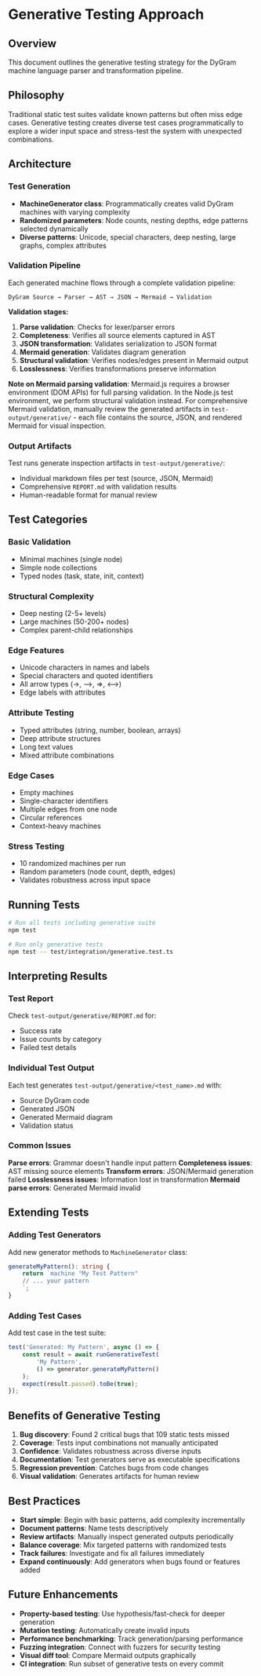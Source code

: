 # Generative Testing Approach

## Overview

This document outlines the generative testing strategy for the DyGram machine language parser and transformation pipeline.

## Philosophy

Traditional static test suites validate known patterns but often miss edge cases. Generative testing creates diverse test cases programmatically to explore a wider input space and stress-test the system with unexpected combinations.

## Architecture

### Test Generation
- **MachineGenerator class**: Programmatically creates valid DyGram machines with varying complexity
- **Randomized parameters**: Node counts, nesting depths, edge patterns selected dynamically
- **Diverse patterns**: Unicode, special characters, deep nesting, large graphs, complex attributes

### Validation Pipeline

Each generated machine flows through a complete validation pipeline:

```
DyGram Source → Parser → AST → JSON → Mermaid → Validation
```

**Validation stages:**

1. **Parse validation**: Checks for lexer/parser errors
2. **Completeness**: Verifies all source elements captured in AST
3. **JSON transformation**: Validates serialization to JSON format
4. **Mermaid generation**: Validates diagram generation
5. **Structural validation**: Verifies nodes/edges present in Mermaid output
6. **Losslessness**: Verifies transformations preserve information

**Note on Mermaid parsing validation**: Mermaid.js requires a browser environment (DOM APIs) for full parsing validation. In the Node.js test environment, we perform structural validation instead. For comprehensive Mermaid validation, manually review the generated artifacts in `test-output/generative/` - each file contains the source, JSON, and rendered Mermaid for visual inspection.

### Output Artifacts

Test runs generate inspection artifacts in `test-output/generative/`:
- Individual markdown files per test (source, JSON, Mermaid)
- Comprehensive `REPORT.md` with validation results
- Human-readable format for manual review

## Test Categories

### Basic Validation
- Minimal machines (single node)
- Simple node collections
- Typed nodes (task, state, init, context)

### Structural Complexity
- Deep nesting (2-5+ levels)
- Large machines (50-200+ nodes)
- Complex parent-child relationships

### Edge Features
- Unicode characters in names and labels
- Special characters and quoted identifiers
- All arrow types (→, -->, =>, <-->)
- Edge labels with attributes

### Attribute Testing
- Typed attributes (string, number, boolean, arrays)
- Deep attribute structures
- Long text values
- Mixed attribute combinations

### Edge Cases
- Empty machines
- Single-character identifiers
- Multiple edges from one node
- Circular references
- Context-heavy machines

### Stress Testing
- 10 randomized machines per run
- Random parameters (node count, depth, edges)
- Validates robustness across input space

## Running Tests

```bash
# Run all tests including generative suite
npm test

# Run only generative tests
npm test -- test/integration/generative.test.ts
```

## Interpreting Results

### Test Report
Check `test-output/generative/REPORT.md` for:
- Success rate
- Issue counts by category
- Failed test details

### Individual Test Output
Each test generates `test-output/generative/<test_name>.md` with:
- Source DyGram code
- Generated JSON
- Generated Mermaid diagram
- Validation status

### Common Issues

**Parse errors**: Grammar doesn't handle input pattern
**Completeness issues**: AST missing source elements
**Transform errors**: JSON/Mermaid generation failed
**Losslessness issues**: Information lost in transformation
**Mermaid parse errors**: Generated Mermaid invalid

## Extending Tests

### Adding Test Generators

Add new generator methods to `MachineGenerator` class:

```typescript
generateMyPattern(): string {
    return `machine "My Test Pattern"
    // ... your pattern
    `;
}
```

### Adding Test Cases

Add test case in the test suite:

```typescript
test('Generated: My Pattern', async () => {
    const result = await runGenerativeTest(
        'My Pattern',
        () => generator.generateMyPattern()
    );
    expect(result.passed).toBe(true);
});
```

## Benefits of Generative Testing

1. **Bug discovery**: Found 2 critical bugs that 109 static tests missed
2. **Coverage**: Tests input combinations not manually anticipated
3. **Confidence**: Validates robustness across diverse inputs
4. **Documentation**: Test generators serve as executable specifications
5. **Regression prevention**: Catches bugs from code changes
6. **Visual validation**: Generates artifacts for human review

## Best Practices

- **Start simple**: Begin with basic patterns, add complexity incrementally
- **Document patterns**: Name tests descriptively
- **Review artifacts**: Manually inspect generated outputs periodically
- **Balance coverage**: Mix targeted patterns with randomized tests
- **Track failures**: Investigate and fix all failures immediately
- **Expand continuously**: Add generators when bugs found or features added

## Future Enhancements

- **Property-based testing**: Use hypothesis/fast-check for deeper generation
- **Mutation testing**: Automatically create invalid inputs
- **Performance benchmarking**: Track generation/parsing performance
- **Fuzzing integration**: Connect with fuzzers for security testing
- **Visual diff tool**: Compare Mermaid outputs graphically
- **CI integration**: Run subset of generative tests on every commit
